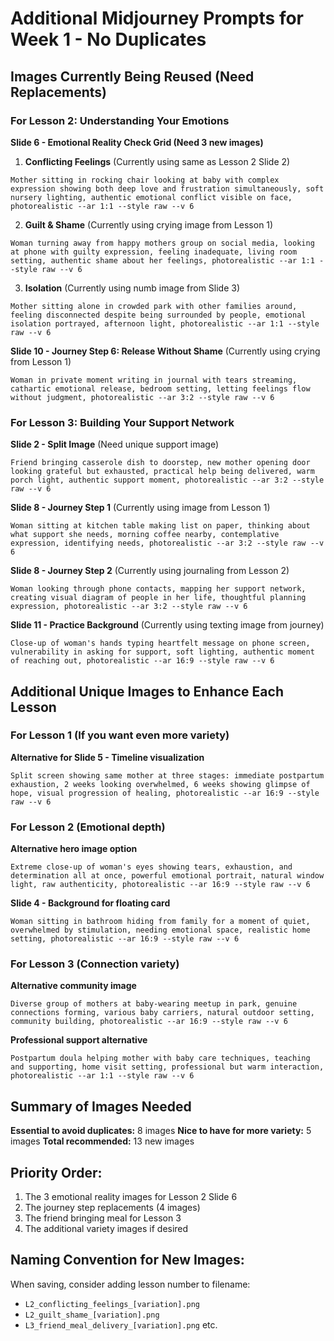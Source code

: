 # Additional Midjourney Prompts for Week 1 - No Duplicates

## Images Currently Being Reused (Need Replacements)

### For Lesson 2: Understanding Your Emotions

**Slide 6 - Emotional Reality Check Grid (Need 3 new images)**

1. **Conflicting Feelings** (Currently using same as Lesson 2 Slide 2)
```
Mother sitting in rocking chair looking at baby with complex expression showing both deep love and frustration simultaneously, soft nursery lighting, authentic emotional conflict visible on face, photorealistic --ar 1:1 --style raw --v 6
```

2. **Guilt & Shame** (Currently using crying image from Lesson 1)
```
Woman turning away from happy mothers group on social media, looking at phone with guilty expression, feeling inadequate, living room setting, authentic shame about her feelings, photorealistic --ar 1:1 --style raw --v 6
```

3. **Isolation** (Currently using numb image from Slide 3)
```
Mother sitting alone in crowded park with other families around, feeling disconnected despite being surrounded by people, emotional isolation portrayed, afternoon light, photorealistic --ar 1:1 --style raw --v 6
```

**Slide 10 - Journey Step 6: Release Without Shame** (Currently using crying from Lesson 1)
```
Woman in private moment writing in journal with tears streaming, cathartic emotional release, bedroom setting, letting feelings flow without judgment, photorealistic --ar 3:2 --style raw --v 6
```

### For Lesson 3: Building Your Support Network

**Slide 2 - Split Image** (Need unique support image)
```
Friend bringing casserole dish to doorstep, new mother opening door looking grateful but exhausted, practical help being delivered, warm porch light, authentic support moment, photorealistic --ar 3:2 --style raw --v 6
```

**Slide 8 - Journey Step 1** (Currently using image from Lesson 1)
```
Woman sitting at kitchen table making list on paper, thinking about what support she needs, morning coffee nearby, contemplative expression, identifying needs, photorealistic --ar 3:2 --style raw --v 6
```

**Slide 8 - Journey Step 2** (Currently using journaling from Lesson 2)
```
Woman looking through phone contacts, mapping her support network, creating visual diagram of people in her life, thoughtful planning expression, photorealistic --ar 3:2 --style raw --v 6
```

**Slide 11 - Practice Background** (Currently using texting image from journey)
```
Close-up of woman's hands typing heartfelt message on phone screen, vulnerability in asking for support, soft lighting, authentic moment of reaching out, photorealistic --ar 16:9 --style raw --v 6
```

## Additional Unique Images to Enhance Each Lesson

### For Lesson 1 (If you want even more variety)

**Alternative for Slide 5 - Timeline visualization**
```
Split screen showing same mother at three stages: immediate postpartum exhaustion, 2 weeks looking overwhelmed, 6 weeks showing glimpse of hope, visual progression of healing, photorealistic --ar 16:9 --style raw --v 6
```

### For Lesson 2 (Emotional depth)

**Alternative hero image option**
```
Extreme close-up of woman's eyes showing tears, exhaustion, and determination all at once, powerful emotional portrait, natural window light, raw authenticity, photorealistic --ar 16:9 --style raw --v 6
```

**Slide 4 - Background for floating card**
```
Woman sitting in bathroom hiding from family for a moment of quiet, overwhelmed by stimulation, needing emotional space, realistic home setting, photorealistic --ar 16:9 --style raw --v 6
```

### For Lesson 3 (Connection variety)

**Alternative community image**
```
Diverse group of mothers at baby-wearing meetup in park, genuine connections forming, various baby carriers, natural outdoor setting, community building, photorealistic --ar 16:9 --style raw --v 6
```

**Professional support alternative**
```
Postpartum doula helping mother with baby care techniques, teaching and supporting, home visit setting, professional but warm interaction, photorealistic --ar 1:1 --style raw --v 6
```

## Summary of Images Needed

**Essential to avoid duplicates:** 8 images
**Nice to have for more variety:** 5 images
**Total recommended:** 13 new images

## Priority Order:
1. The 3 emotional reality images for Lesson 2 Slide 6
2. The journey step replacements (4 images)
3. The friend bringing meal for Lesson 3
4. The additional variety images if desired

## Naming Convention for New Images:
When saving, consider adding lesson number to filename:
- `L2_conflicting_feelings_[variation].png`
- `L2_guilt_shame_[variation].png`
- `L3_friend_meal_delivery_[variation].png`
etc.